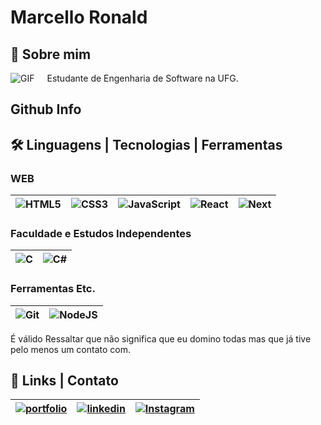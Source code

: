 
# Marcello Ronald

## 🚀 Sobre mim
<div style="display: flex; align-items: center; gap: 20px;">
  <img src="https://media.giphy.com/media/dWesBcTLavkZuG35MI/giphy.gif" alt="GIF" style="max-width: 200px; height: auto;">
  <div>
    Estudante de Engenharia de Software na UFG.
  </div>
</div>

## Github Info

## 🛠 Linguagens | Tecnologias | Ferramentas

### WEB
| ![HTML5](https://img.shields.io/badge/HTML5-E34F26?style=for-the-badge&logo=html5&logoColor=white) | ![CSS3](https://img.shields.io/badge/CSS3-1572B6?style=for-the-badge&logo=css3&logoColor=white) | ![JavaScript](https://img.shields.io/badge/JavaScript-F7DF1E?style=for-the-badge&logo=javascript&logoColor=black) | ![React](https://img.shields.io/badge/React-20232A?style=for-the-badge&logo=react&logoColor=61DAFB) | ![Next](https://img.shields.io/badge/Next-black?style=for-the-badge&logo=next.js&logoColor=white)
| --- | --- | --- | --- | --- |

### Faculdade e Estudos Independentes
| ![C](https://img.shields.io/badge/C-00599C?style=for-the-badge&logo=c&logoColor=white) |  ![C#](https://img.shields.io/badge/C%23-239120?style=for-the-badge&logo=c-sharp&logoColor=white) | 
| --- | --- |

### Ferramentas Etc.
| ![Git](https://img.shields.io/badge/GIT-E44C30?style=for-the-badge&logo=git&logoColor=white) | ![NodeJS](https://img.shields.io/badge/node.js-6DA55F?style=for-the-badge&logo=node.js&logoColor=white)
| --- | --- |

É válido Ressaltar que não significa que eu domino todas mas que já tive pelo menos um contato com.

## 🔗 Links | Contato

| [![portfolio](https://img.shields.io/badge/my_portfolio-000?style=for-the-badge&logo=ko-fi&logoColor=white)](https://mrs-portfolio.netlify.app/) | [![linkedin](https://img.shields.io/badge/linkedin-0A66C2?style=for-the-badge&logo=linkedin&logoColor=white)](https://www.linkedin.com/in/marcello-ronald-silva-121086258) | [![Instagram](https://img.shields.io/badge/-Instagram-%23E4405F?style=for-the-badge&logo=instagram&logoColor=white)](https://www.instagram.com/mronald.zzz/)
| --- | --- | --- |
